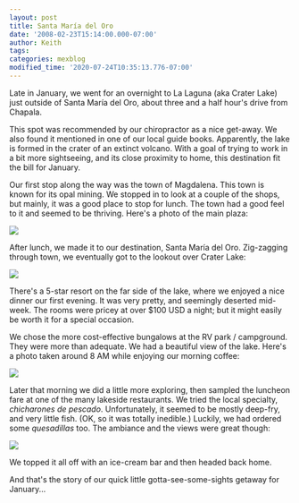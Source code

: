 ```yaml
---
layout: post
title: Santa María del Oro
date: '2008-02-23T15:14:00.000-07:00'
author: Keith
tags:
categories: mexblog
modified_time: '2020-07-24T10:35:13.776-07:00'
---
```

Late in January, we went for an overnight to La Laguna (aka Crater Lake)
just outside of Santa María del Oro, about three and a half hour's drive
from Chapala.

This spot was recommended by our chiropractor as a nice get-away. We
also found it mentioned in one of our local guide books. Apparently, the
lake is formed in the crater of an extinct volcano. With a goal of
trying to work in a bit more sightseeing, and its close proximity to
home, this destination fit the bill for January.

Our first stop along the way was the town of Magdalena. This town is
known for its opal mining. We stopped in to look at a couple of the
shops, but mainly, it was a good place to stop for lunch. The town had a
good feel to it and seemed to be thriving. Here's a photo of the main
plaza:

[![]({{site.baseurl}}/assets/images/IMG_5237.JPG)]({{site.baseurl}}/assets/images/IMG_5237.JPG)

After lunch, we made it to our destination, Santa María del Oro.
Zig-zagging through town, we eventually got to the lookout over Crater
Lake:

[![]({{site.baseurl}}/assets/images/IMG_5272.JPG)]({{site.baseurl}}/assets/images/IMG_5272.JPG)

There's a 5-star resort on the far side of the lake, where we enjoyed a
nice dinner our first evening. It was very pretty, and seemingly
deserted mid-week. The rooms were pricey at over $100 USD a night; but
it might easily be worth it for a special occasion.

We chose the more cost-effective bungalows at the RV park / campground.
They were more than adequate. We had a beautiful view of the lake.
Here's a photo taken around 8 AM while enjoying our morning coffee:

[![]({{site.baseurl}}/assets/images/IMG_5251.JPG)]({{site.baseurl}}/assets/images/IMG_5251.JPG)

Later that morning we did a little more exploring, then sampled the
luncheon fare at one of the many lakeside restaurants. We tried the
local specialty, *chicharones de pescado*. Unfortunately, it seemed to be
mostly deep-fry, and very little fish. (OK, so it was totally inedible.)
Luckily, we had ordered some *quesadillas* too. The ambiance and the views
were great though:

[![]({{site.baseurl}}/assets/images/IMG_5265.JPG)]({{site.baseurl}}/assets/images/IMG_5265.JPG)

We topped it all off with an ice-cream bar and then headed back home.

And that's the story of our quick little gotta-see-some-sights getaway
for January...
